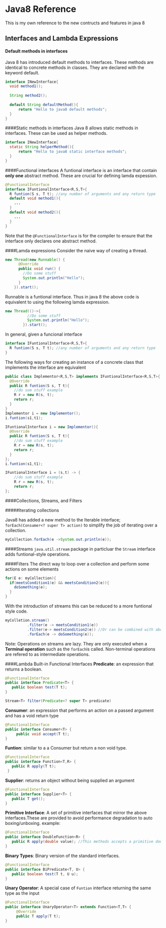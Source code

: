 # Java8 Reference
This is my own reference to the new contructs and features in java 8

## Interfaces and Lambda Expressions
#### Default methods in interfaces

Java 8 has introduced default methods to interfaces. These methods are identical to concrete methods in classes. They are declared with the keyword default.

```java
interface INewInterface{
  void method1();
  
  String method2();
  
  default String defaultMethod(){
      return "Hello to java8 default methods";
  }
}
```

####Static methods in interfaces
Java 8 allows static methods in interfaces. These can be used as helper methods.
```java
interface INewInterface{
  static String helperMethod(){
      return "Hello to java8 static interface methods";
  }
}
```

####Functional interfaces
A funtional interface is an interface that contain **only one** abstract method. These are crucial for defining lamda expession.

```java
@FunctionalInterface
interface IFuntionalInterface<R,S,T>{
  R funtion(S s, T t); //any number of arguments and any return type
  default void method1(){
    ...
  }
  default void method2(){
    ...
  }
}  
```
Note that the ```@FunctionalInterface``` is for the compiler to ensure that the interface only declares one abstract method.  

####Lamda expressions
Consider the naive way of creating a thread. 

```java
new Thread(new Runnable() {
      @Override
      public void run() {
        //Do some stuff
        System.out.println("Hello");
      }
    }).start();
```
Runnable is a funtional interface. Thus in java 8 the above code is equivalent to using the following lamda expression.

```java
new Thread(()->{        
          //Do some stuff
          System.out.println("Hello");
        }).start();
```
In general, given a funcional interface
```java 
interface IFuntionalInterface<R,S,T>{
  R funtion(S s, T t); //any number of arguments and any return type
}
```
The following ways for creating an instance of a concrete class that implements the interface are equivalent

```java
public class Implementor<R,S,T> implements IFuntionalInterface<R,S,T>{
  @Override                                                            
  public R funtion(S s, T t){
    //do sum stuff example
    R r = new R(s, t);
    return r;
  }
}
Implementor i = new Implementor();
i.funtion(s1,t1);
```

```java 
IFuntionalInterface i = new Implementor(){
  @Override                                                            
  public R funtion(S s, T t){
    //do sum stuff example
    R r = new R(s, t);
    return r;
  }
};
i.funtion(s1,t1);
```
```java 
IFuntionalInterface i = (s,t) -> {   
    //do sum stuff example
    R r = new R(s, t);
    return r;
};
```

####Collections, Streams, and Filters

#####Iterating collections

Java8 has added a new method to the Iterable interface; ```forEach(Consumer<? super T> action)``` to simplify the job of iterating over a collection.

```java
myCollection.forEach(e ->System.out.println(e));
```
####Streams
```java.util.stream``` package in particluar the ```Stream``` interface adds funtional-style operations.

####Filters
The direct way to loop over a collection and perform some actions on some elements
```java
for(E e: myCollection){
  if(meetsCondition1(e) && meetsCondition2(e)){
    doSomething(e);
  }
}
```
With the introduction of streams this can be reduced to a more funtional style code.
```java
myColletion.stream()
          .filter(e -> meetsCondition1(e))
          .filter(e-> meetsCondition2(e)) //Or can be combined with above
          .forEach(e -> doSomething(e));
```

Note: Operations on streams are lazy. They are only executed when a **Terminal operation** such as the ```forEach```is called. Non-terminal operations are refered to as intermediate operations.


####Lambda Built-in Functional Interfaces
**Predicate**: an expression that returns a boolean.
```java
@FunctionalInterface
public interface Predicate<T> {
   public boolean test(T t);
}

Stream<T> filter(Predicate<? super T> predicate)
```
**Consumer**: an expression that performs an action on a passed argument and has a void return type
```java
@FunctionalInterface
public interface Consumer<T> {
     public void accept(T t);
}
```

**Funtion**: similar to a a Consumer but return a non void type.
```java
@FunctionalInterface
public interface Function<T,R> {
   public R apply(T t);
 }
```

**Supplier**: returns an object without being supplied an argument
```java
@FunctionalInterface
public interface Supplier<T> {
   public T get();
}
```
**Primitive Interface**: A set of primitive interfaces that mirror the above interfaces.These are provided to avoid performance degradation to auto boxing/unboxing.
example:
```java
@FunctionalInterface
public interface DoubleFunction<R> {
   public R apply(double value); //This methods accepts a primitive double as input
}
```
**Binary Types**: Binary version of the standard interfaces.
```java
@FunctionalInterface
public interface BiPredicate<T, U> {
   public boolean test(T t, U u);
}
```

**Unary Operator**: A special case of ```Funtion``` interface returning the same type as the input
```java
@FunctionalInterface
public interface UnaryOperator<T> extends Function<T,T> {
     @Override
     public T apply(T t);
}
```






